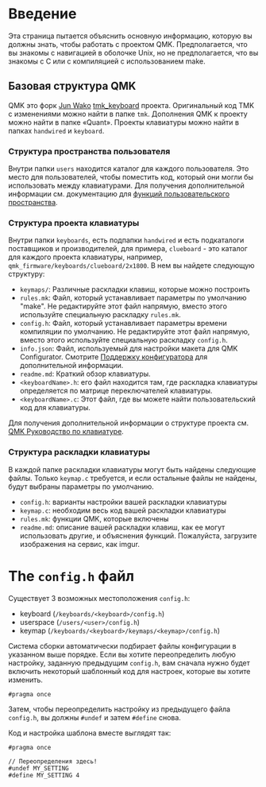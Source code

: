 # Введение

Эта страница пытается объяснить основную информацию, которую вы должны знать, чтобы работать с проектом QMK. Предполагается, что вы знакомы с навигацией в оболочке Unix, но не предполагается, что вы знакомы с C или с компиляцией с использованием make.

## Базовая структура QMK

QMK это форк [Jun Wako](https://github.com/tmk) [tmk_keyboard](https://github.com/tmk/tmk_keyboard) проекта. Оригинальный код TMK с изменениями можно найти в папке `tmk`. Дополнения QMK к проекту можно найти в папке «Quant». Проекты клавиатуры можно найти в папках `handwired` и `keyboard`.

### Структура пространства пользователя

Внутри папки `users` находится каталог для каждого пользователя. Это место для пользователей, чтобы поместить код, который они могли бы использовать между клавиатурами. Для получения дополнительной информации см. документацию для [функций пользовательского пространства](feature_userspace.md).

### Структура проекта клавиатуры

Внутри папки `keyboards`, есть подпапки `handwired` и есть подкаталоги поставщиков и производителей, для примера, `clueboard` - это каталог для каждого проекта клавиатуры, например, `qmk_firmware/keyboards/clueboard/2x1800`. В нем вы найдете следующую структуру:
* `keymaps/`: Различные раскладки клавиш, которые можно построить
* `rules.mk`: Файл, который устанавливает параметры по умолчанию "make". Не редактируйте этот файл напрямую, вместо этого используйте специальную раскладку `rules.mk`.
* `config.h`: Файл, который устанавливает параметры времени компиляции по умолчанию. Не редактируйте этот файл напрямую, вместо этого используйте специальную раскладку `config.h`.
* `info.json`: Файл, используемый для настройки макета для QMK Configurator. Смотрите [Поддержку конфигуратора](reference_configurator_support.md) для дополнительной информации.
* `readme.md`: Краткий обзор клавиатуры.
* `<keyboardName>.h`: его файл находится там, где раскладка клавиатуры определяется по матрице переключателей клавиатуры.
* `<keyboardName>.c`: Этот файл, где вы можете найти пользовательский код для клавиатуры.  

Для получения дополнительной информации о структуре проекта см. [QMK Руководство по клавиатуре](hardware_keyboard_guidelines.md).

### Структура раскладки клавиатуры

В каждой папке раскладки клавиатуры могут быть найдены следующие файлы. Только `keymap.c` требуется, и если остальные файлы не найдены, будут выбраны параметры по умолчанию.

* `config.h`: варианты настройки вашей раскладки клавиатуры
* `keymap.c`: необходим весь код вашей раскладки клавиатуры
* `rules.mk`: функции QMK, которые включены
* `readme.md`: описание вашей раскладки клавиш, как ее могут использовать другие, и объяснения функций. Пожалуйста, загрузите изображения на сервис, как imgur.

# The `config.h` файл

Существует 3 возможных местоположения `config.h`:

* keyboard (`/keyboards/<keyboard>/config.h`)
* userspace (`/users/<user>/config.h`)
* keymap (`/keyboards/<keyboard>/keymaps/<keymap>/config.h`)

Система сборки автоматически подбирает файлы конфигурации в указанном выше порядке. Если вы хотите переопределить любую настройку, заданную предыдущим `config.h`, вам сначала нужно будет включить некоторый шаблонный код для настроек, которые вы хотите изменить.

```
#pragma once
```

Затем, чтобы переопределить настройку из предыдущего файла `config.h`, вы должны `#undef` и затем `#define` снова.

Код и настройка шаблона вместе выглядят так:
```
#pragma once

// Переопределения здесь!
#undef MY_SETTING
#define MY_SETTING 4
```
